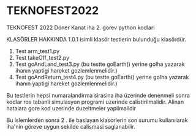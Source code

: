 # TEKNOFEST2022
TEKNOFEST 2022 Döner Kanat iha 2. gorev python kodlari

KLASÖRLER HAKKINDA
1.0.1 isimli klasör testlerin bulunduğu klasördür. 

1. Test arm_test1.py
2. Test takeOff_test2.py
3. Test goAndLand_test3.py (bu testte goEarth() yerine goIha yazarak ihanın yaptigi hareket gozlemlenmelidir.) 
4. Test goAndReturn_test4.py (bu testte goEarth() yerine goIha yazarak ihanın yaptigi hareket gozlemlenmelidir.)

Bu testlerin hepsi numaralandirma sirasina iha üzerinde denenmeli sonra kodlar ros tabanli simulasyon programi uzerinde calistirilmalidir.
Alinan hatalara gore kod uzerinde duzeltmeler yapilmalidir

Bu islemlerden sonra 2 . ile baslayan klasorlerin son surumu kullanılarak iha'nin göreve uygun sekilde calismasi saglanabilir.
